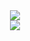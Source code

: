 <div align="center">
  <a href="https://github.com/nanotheatre/Schematisation">
    <img src="http://jccarius.art/OE/DigitalDisegno/JujitsuProvider-c-4.png">
    <br />
    <img src="http://jccarius.art/OE/DigitalDisegno/ArtMinimumViable.png">
  </a>
</div>
